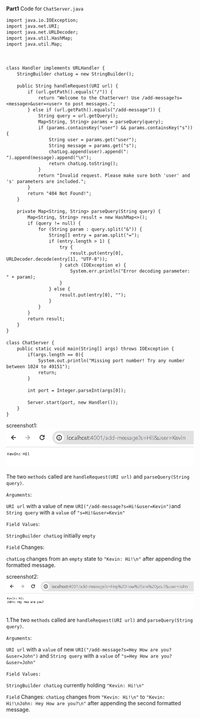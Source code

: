 **Part1**
Code for `ChatServer.java`

```
import java.io.IOException;
import java.net.URI;
import java.net.URLDecoder;
import java.util.HashMap;
import java.util.Map;



class Handler implements URLHandler {
    StringBuilder chatLog = new StringBuilder();

    public String handleRequest(URI url) {
        if (url.getPath().equals("/")) {
            return "Welcome to the ChatServer! Use /add-message?s=<message>&user=<user> to post messages.";
        } else if (url.getPath().equals("/add-message")) {
            String query = url.getQuery();
            Map<String, String> params = parseQuery(query);
            if (params.containsKey("user") && params.containsKey("s")) {
                String user = params.get("user");
                String message = params.get("s");
                chatLog.append(user).append(": ").append(message).append("\n");
                return chatLog.toString();
            }
            return "Invalid request. Please make sure both 'user' and 's' parameters are included.";
        }
        return "404 Not Found!";
    }

    private Map<String, String> parseQuery(String query) {
        Map<String, String> result = new HashMap<>();
        if (query != null) {
            for (String param : query.split("&")) {
                String[] entry = param.split("=");
                if (entry.length > 1) {
                    try {
                        result.put(entry[0], URLDecoder.decode(entry[1], "UTF-8"));
                    } catch (IOException e) {
                        System.err.println("Error decoding parameter: " + param);
                    }
                } else {
                    result.put(entry[0], "");
                }
            }
        }
        return result;
    }
}

class ChatServer {
    public static void main(String[] args) throws IOException {
        if(args.length == 0){
            System.out.println("Missing port number! Try any number between 1024 to 49151");
            return;
        }

        int port = Integer.parseInt(args[0]);

        Server.start(port, new Handler());
    }
}
```
screenshot1: ![Image](interaction1.PNG)

The two `methods` called are `handleRequest(URI url)` and `parseQuery(String query)`.

`Arguments`:

`URI url` with a value of new `URI("/add-message?s=Hi!&user=Kevin")`and `String query` with a `value` of `"s=Hi!&user=Kevin"`

`Field Values`:

`StringBuilder chatLog` initially `empty`

`Field` Changes:

`chatLog` changes from an `empty` state to `"Kevin: Hi!\n"` after appending the formatted message.

screenshot2: ![Image](interaction2.PNG)

1.The two `methods` called are `handleRequest(URI url)` and `parseQuery(String query)`.

`Arguments`:

`URI url` with a `value` of new `URI("/add-message?s=Hey How are you?&user=John")` and `String query` with a `value` of `"s=Hey How are you?&user=John"`

`Field Values:`

`StringBuilder chatLog` currently holding `"Kevin: Hi!\n"`

`Field` Changes:
`chatLog` changes from `"Kevin: Hi!\n"` to `"Kevin: Hi!\nJohn: Hey How are you?\n"` after appending the second formatted message.
